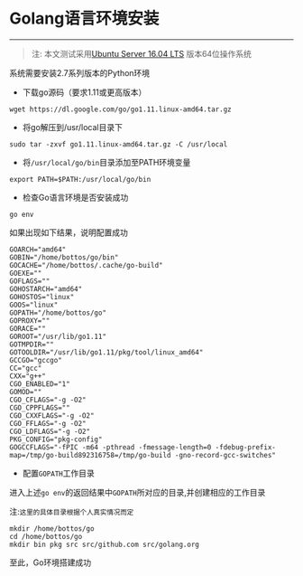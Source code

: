# Golang语言环境安装
----------

> 注: 本文测试采用[Ubuntu Server 16.04 LTS](https://www.ubuntu.com/download/server) 版本64位操作系统




系统需要安装2.7系列版本的Python环境

- 下载go源码（要求1.11或更高版本）

```
wget https://dl.google.com/go/go1.11.linux-amd64.tar.gz
```

- 将go解压到/usr/local目录下

```
sudo tar -zxvf go1.11.linux-amd64.tar.gz -C /usr/local
```

- 将`/usr/local/go/bin`目录添加至PATH环境变量

```
export PATH=$PATH:/usr/local/go/bin
```

- 检查Go语言环境是否安装成功

```
go env
```

如果出现如下结果，说明配置成功

```
GOARCH="amd64"
GOBIN="/home/bottos/go/bin"
GOCACHE="/home/bottos/.cache/go-build"
GOEXE=""
GOFLAGS=""
GOHOSTARCH="amd64"
GOHOSTOS="linux"
GOOS="linux"
GOPATH="/home/bottos/go"
GOPROXY=""
GORACE=""
GOROOT="/usr/lib/go1.11"
GOTMPDIR=""
GOTOOLDIR="/usr/lib/go1.11/pkg/tool/linux_amd64"
GCCGO="gccgo"
CC="gcc"
CXX="g++"
CGO_ENABLED="1"
GOMOD=""
CGO_CFLAGS="-g -O2"
CGO_CPPFLAGS=""
CGO_CXXFLAGS="-g -O2"
CGO_FFLAGS="-g -O2"
CGO_LDFLAGS="-g -O2"
PKG_CONFIG="pkg-config"
GOGCCFLAGS="-fPIC -m64 -pthread -fmessage-length=0 -fdebug-prefix-map=/tmp/go-build892316758=/tmp/go-build -gno-record-gcc-switches"
```

- 配置`GOPATH`工作目录

进入上述`go env`的返回结果中`GOPATH`所对应的目录,并创建相应的工作目录

注:`这里的具体目录根据个人真实情况而定`

```
mkdir /home/bottos/go
cd /home/bottos/go
mkdir bin pkg src src/github.com src/golang.org
```

至此，Go环境搭建成功

